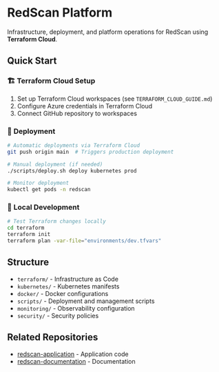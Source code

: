 # RedScan Platform

Infrastructure, deployment, and platform operations for RedScan using **Terraform Cloud**.

## Quick Start

### 🏗️ **Terraform Cloud Setup**
1. Set up Terraform Cloud workspaces (see `TERRAFORM_CLOUD_GUIDE.md`)
2. Configure Azure credentials in Terraform Cloud
3. Connect GitHub repository to workspaces

### 🚀 **Deployment**
```bash
# Automatic deployments via Terraform Cloud
git push origin main  # Triggers production deployment

# Manual deployment (if needed)
./scripts/deploy.sh deploy kubernetes prod

# Monitor deployment
kubectl get pods -n redscan
```

### 🔧 **Local Development**
```bash
# Test Terraform changes locally
cd terraform
terraform init
terraform plan -var-file="environments/dev.tfvars"
```

## Structure

- `terraform/` - Infrastructure as Code
- `kubernetes/` - Kubernetes manifests
- `docker/` - Docker configurations
- `scripts/` - Deployment and management scripts
- `monitoring/` - Observability configuration
- `security/` - Security policies

## Related Repositories

- [redscan-application](../redscan-application) - Application code
- [redscan-documentation](../redscan-documentation) - Documentation
